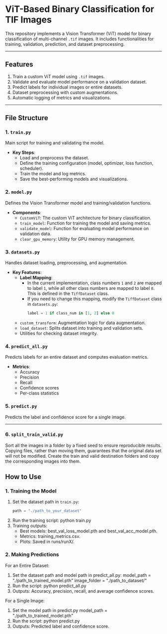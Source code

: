 # **ViT-Based Binary Classification for TIF Images**

This repository implements a Vision Transformer (ViT) model for binary classification of multi-channel `.tif` images. It includes functionalities for training, validation, prediction, and dataset preprocessing.

---

## **Features**
1. Train a custom ViT model using `.tif` images.
2. Validate and evaluate model performance on a validation dataset.
3. Predict labels for individual images or entire datasets.
4. Dataset preprocessing with custom augmentations.
5. Automatic logging of metrics and visualizations.

---

## **File Structure**
### 1. `train.py`
Main script for training and validating the model.

- **Key Steps**:
  - Load and preprocess the dataset.
  - Define the training configuration (model, optimizer, loss function, scheduler).
  - Train the model and log metrics.
  - Save the best-performing models and visualizations.

### 2. `model.py`
Defines the Vision Transformer model and training/validation functions.

- **Components**:
  - `CustomViT`: The custom ViT architecture for binary classification.
  - `train_model`: Function for training the model and saving metrics.
  - `validate_model`: Function for evaluating model performance on validation data.
  - `clear_gpu_memory`: Utility for GPU memory management.

### 3. `datasets.py`
Handles dataset loading, preprocessing, and augmentation.

- **Key Features**:
  - **Label Mapping**:
    - In the current implementation, class numbers `1` and `2` are mapped to label `1`, while all other class numbers are mapped to label `0`. This is defined in the `TiffDataset` class.
    - If you need to change this mapping, modify the `TiffDataset` class in `datasets.py`:
      ```python
      label = 1 if class_num in [1, 2] else 0
      ```
  - `custom_transform`: Augmentation logic for data augmentation.
  - `load_dataset`: Splits dataset into training and validation sets.
  - Utilities for checking dataset integrity.


### 4. `predict_all.py`
Predicts labels for an entire dataset and computes evaluation metrics.

- **Metrics**:
  - Accuracy
  - Precision
  - Recall
  - Confidence scores
  - Per-class statistics

### 5. `predict.py`
Predicts the label and confidence score for a single image.

---
### 6. `split_train_valid.py`
Sort all the images in a folder by a fixed seed to ensure reproducible results.
Copying files, rather than moving them, guarantees that the original data set will not be modified. Create the train and valid destination folders and copy the corresponding images into them.

## **How to Use**

### **1. Training the Model**

1. Set the dataset path in `train.py`:
   ```python
   path = "./path_to_your_dataset"
2. Run the training script:
   python train.py
3. Training outputs:
   - Best models: best_val_loss_model.pth and best_val_acc_model.pth.
   - Metrics: training_metrics.csv.
   - Plots: Saved in runs/runX/.

### **2. Making Predictions**
  For an Entire Dataset:
  1. Set the dataset path and model path in predict_all.py:
     model_path = "./path_to_trained_model.pth"
     image_folder = "./path_to_dataset/"
  2. Run the script:
    python predict_all.py
  3. Outputs:
     Accuracy, precision, recall, and average confidence scores.
     
  For a Single Image:
  1. Set the model path in predict.py
     model_path = "./path_to_trained_model.pth"
  2. Run the script:
     python predict.py
  3. Outputs:
     Predicted label and confidence score.
     

